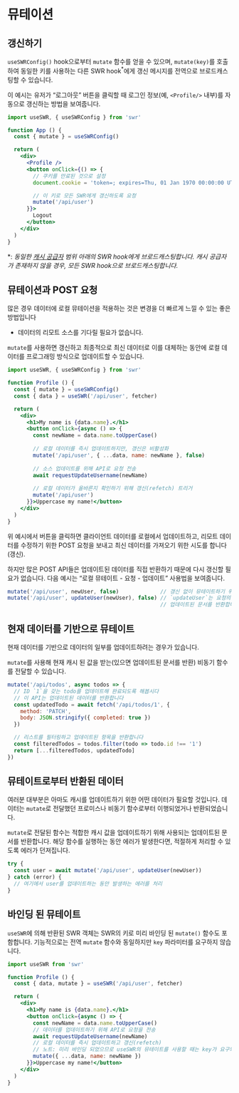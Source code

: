 # 뮤테이션

## 갱신하기

`useSWRConfig()` hook으로부터 `mutate` 함수를 얻을 수 있으며, `mutate(key)`를 호출하여
동일한 키를 사용하는 다른 SWR hook<sup>*</sup>에게 갱신 메시지를 전역으로 브로드캐스팅할 수 있습니다.

이 예시는 유저가 “로그아웃” 버튼을 클릭할 때 로그인 정보(예, `<Profile/>` 내부)를 자동으로 갱신하는
방법을 보여줍니다.

```jsx
import useSWR, { useSWRConfig } from 'swr'

function App () {
  const { mutate } = useSWRConfig()

  return (
    <div>
      <Profile />
      <button onClick={() => {
        // 쿠키를 만료된 것으로 설정
        document.cookie = 'token=; expires=Thu, 01 Jan 1970 00:00:00 UTC; path=/;'

        // 이 키로 모든 SWR에게 갱신하도록 요청
        mutate('/api/user')
      }}>
        Logout
      </button>
    </div>
  )
}
```

*: _동일한 [캐시 공급자](/docs/advanced/cache) 범위 아래의 SWR hook에게 브로드캐스팅합니다. 캐시 공급자가 존재하지 않을 경우, 모든 SWR hook으로 브로드캐스팅합니다._

## 뮤테이션과 POST 요청

많은 경우 데이터에 로컬 뮤테이션을 적용하는 것은 변경을 더 빠르게 느낄 수 있는 좋은 방법입니다 
- 데이터의 리모트 소스를 기다릴 필요가 없습니다.

`mutate`를 사용하면 갱신하고 최종적으로 최신 데이터로 이를 대체하는 동안에 로컬 데이터를 
프로그래밍 방식으로 업데이트할 수 있습니다.

```jsx
import useSWR, { useSWRConfig } from 'swr'

function Profile () {
  const { mutate } = useSWRConfig()
  const { data } = useSWR('/api/user', fetcher)

  return (
    <div>
      <h1>My name is {data.name}.</h1>
      <button onClick={async () => {
        const newName = data.name.toUpperCase()
        
        // 로컬 데이터를 즉시 업데이트하지만, 갱신은 비활성화
        mutate('/api/user', { ...data, name: newName }, false)
        
        // 소스 업데이트를 위해 API로 요청 전송
        await requestUpdateUsername(newName)
        
        // 로컬 데이터가 올바른지 확인하기 위해 갱신(refetch) 트리거
        mutate('/api/user')
      }}>Uppercase my name!</button>
    </div>
  )
}
```

위 예시에서 버튼을 클릭하면 클라이언트 데이터를 로컬에서 업데이트하고, 리모트 데이터를 수정하기 위한 
POST 요청을 보내고 최신 데이터를 가져오기 위한 시도를 합니다(갱신).

하지만 많은 POST API들은 업데이트된 데이터를 직접 반환하기 때문에 다시 갱신할 필요가 없습니다.
다음 예시는 “로컬 뮤테이트 - 요청 - 업데이트” 사용법을 보여줍니다.

```jsx
mutate('/api/user', newUser, false)             // 갱신 없이 뮤테이트하기 위해 `false` 사용
mutate('/api/user', updateUser(newUser), false) // `updateUser`는 요청의 Promise입니다.
                                                // 업데이트된 문서를 반환합니다.
```

## 현재 데이터를 기반으로 뮤테이트

현재 데이터를 기반으로 데이터의 일부를 업데이트하려는 경우가 있습니다.

`mutate`를 사용해 현재 캐시 된 값을 받는(있으면 업데이트된 문서를 반환) 비동기 함수를 전달할 수 있습니다. 

```jsx
mutate('/api/todos', async todos => {
  // ID `1`을 갖는 todo를 업데이트해 완료되도록 해봅시다
  // 이 API는 업데이트된 데이터를 반환합니다
  const updatedTodo = await fetch('/api/todos/1', {
    method: 'PATCH',
    body: JSON.stringify({ completed: true })
  })

  // 리스트를 필터링하고 업데이트된 항목을 반환합니다
  const filteredTodos = todos.filter(todo => todo.id !== '1')
  return [...filteredTodos, updatedTodo]
})
```

## 뮤테이트로부터 반환된 데이터

여러분 대부분은 아마도 캐시를 업데이트하기 위한 어떤 데이터가 필요할 것입니다. 데이터는 `mutate`로 전달했던 프로미스나 비동기 함수로부터 이행되었거나 반환되었습니다.

`mutate`로 전달된 함수는 적합한 캐시 값을 업데이트하기 위해 사용되는 업데이트된 문서를 반환합니다. 해당 함수를 실행하는 동안 에러가 발생한다면,
적절하게 처리할 수 있도록 에러가 던져집니다.

```jsx
try {
  const user = await mutate('/api/user', updateUser(newUser))
} catch (error) {
  // 여기에서 user를 업데이트하는 동안 발생하는 에러를 처리
}
```

## 바인딩 된 뮤테이트

`useSWR`에 의해 반환된 SWR 객체는 SWR의 키로 미리 바인딩 된 `mutate()` 함수도 포함합니다.
기능적으로는 전역 `mutate` 함수와 동일하지만 `key` 파라미터를 요구하지 않습니다.

```jsx
import useSWR from 'swr'

function Profile () {
  const { data, mutate } = useSWR('/api/user', fetcher)

  return (
    <div>
      <h1>My name is {data.name}.</h1>
      <button onClick={async () => {
        const newName = data.name.toUpperCase()
        // 데이터를 업데이트하기 위해 API로 요청을 전송
        await requestUpdateUsername(newName)
        // 로컬 데이터를 즉시 업데이트하고 갱신(refetch)
        // 노트: 미리 바인딩 되었으므로 useSWR의 뮤테이트를 사용할 때는 key가 요구되지 않음
        mutate({ ...data, name: newName })
      }}>Uppercase my name!</button>
    </div>
  )
}
```
